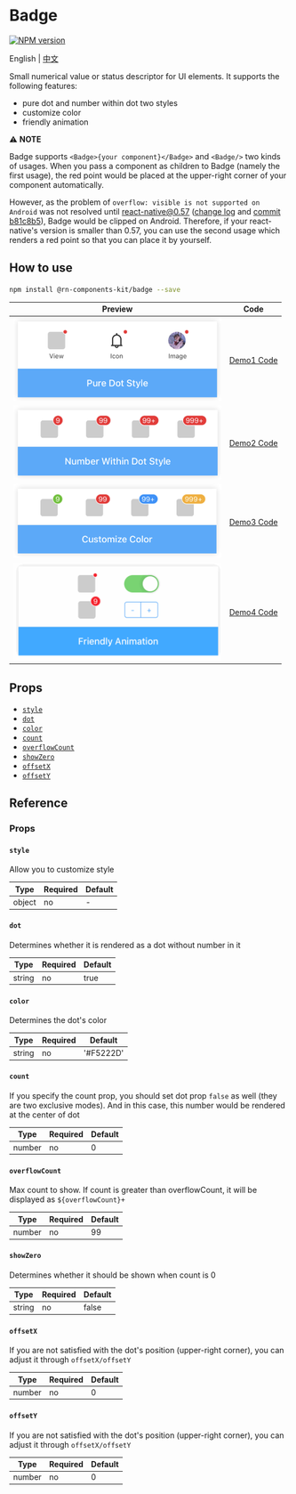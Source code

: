 # Badge

[![NPM version](https://img.shields.io/npm/v/@rn-components-kit/badge.svg)](https://www.npmjs.com/package/@rn-components-kit/badge)

English | [中文](./README.zh-CN.md)

Small numerical value or status descriptor for UI elements. It supports the following features:

- pure dot and number within dot two styles
- customize color
- friendly animation

:warning: **NOTE**

Badge supports `<Badge>{your component}</Badge>` and `<Badge/>` two kinds of usages. When you pass a component as children to Badge (namely the first usage), the red point would be placed at the upper-right corner of your component automatically.

However, as the problem of `overflow: visible is not supported on Android` was not resolved until react-native@0.57 ([change log](https://github.com/react-native-community/releases/blob/master/CHANGELOG.md#android-specific-additions-3) and [commit b81c8b5](https://github.com/facebook/react-native/commit/b81c8b5)), Badge would be clipped on Android. Therefore, if your react-native's version is smaller than 0.57, you can use the second usage which renders a red point so that you can place it by yourself.

## How to use

```bash
npm install @rn-components-kit/badge --save
```

|Preview|Code|
|------------|:---------:|
|<img width="375" src="./preview/pure-dot-style.png"/>|[Demo1 Code](./demos/Demo1.js)|
|<img width="375" src="./preview/number-within-dot-style.png"/>|[Demo2 Code](./demos/Demo2.js)|
|<img width="375" src="./preview/customize-color-badge.png"/>|[Demo3 Code](./demos/Demo3.js)|
|<img width="375" src="./preview/friendly-animation-badge.gif"/>|[Demo4 Code](./demos/Demo4.js)|

## Props

- [`style`](#style)
- [`dot`](#dot)
- [`color`](#color)
- [`count`](#count)
- [`overflowCount`](#overflowCount)
- [`showZero`](#showZero)
- [`offsetX`](#offsetX)
- [`offsetY`](#offsetY)


## Reference

### Props

#### `style`

Allow you to customize style

|Type|Required|Default|
|----|--------|-------|
|object|no|-|

#### `dot`

Determines whether it is rendered as a dot without number in it

|Type|Required|Default|
|----|--------|-------|
|string|no|true|

#### `color`

Determines the dot's color

|Type|Required|Default|
|----|--------|-------|
|string|no|'#F5222D'|

#### `count`

If you specify the count prop, you should set dot prop `false` as well (they are two exclusive modes). And in this case, this number would be rendered at the center of dot

|Type|Required|Default|
|----|--------|-------|
|number|no|0|

#### `overflowCount`

Max count to show. If count is greater than overflowCount, it will be displayed as `${overflowCount}+`

|Type|Required|Default|
|----|--------|-------|
|number|no|99|

#### `showZero`

Determines whether it should be shown when count is 0

|Type|Required|Default|
|----|--------|-------|
|string|no|false|

#### `offsetX`

If you are not satisfied with the dot's position (upper-right corner), you can adjust it through `offsetX/offsetY`

|Type|Required|Default|
|----|--------|-------|
|number|no|0|

#### `offsetY`

If you are not satisfied with the dot's position (upper-right corner), you can adjust it through `offsetX/offsetY`

|Type|Required|Default|
|----|--------|-------|
|number|no|0|
